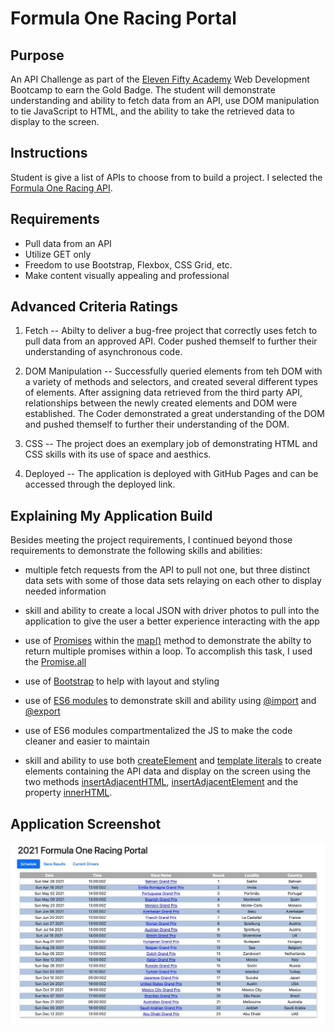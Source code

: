 # Formula One Racing Portal

## Purpose

An API Challenge as part of the [Eleven Fifty Academy](https://elevenfifty.org/courses/part-time/web-development/) Web Development Bootcamp to earn the Gold Badge. The student will demonstrate understanding and ability to fetch data from an API, use DOM manipulation to tie JavaScript to HTML, and the ability to take the retrieved data to display to the screen.

## Instructions

Student is give a list of APIs to choose from to build a project. I selected the [Formula One Racing API](http://ergast.com/mrd/).

## Requirements

- Pull data from an API
- Utilize GET only
- Freedom to use Bootstrap, Flexbox, CSS Grid, etc.
- Make content visually appealing and professional

## Advanced Criteria Ratings

1. Fetch -- Abilty to deliver a bug-free project that correctly uses fetch to pull data from an approved API. Coder pushed themself to further their understanding of asynchronous code.

2. DOM Manipulation -- Successfully queried elements from teh DOM with a variety of methods and selectors, and created several different types of elements. After assigning data retrieved from the third party API, relationships between the newly created elements and DOM were established. The Coder demonstrated a great understanding of the DOM and pushed themself to further their understanding of the DOM.

3. CSS -- The project does an exemplary job of demonstrating HTML and CSS skills with its use of space and aesthics.

4. Deployed -- The application is deployed with GitHub Pages and can be accessed through the deployed link.

## Explaining My Application Build

Besides meeting the project requirements, I continued beyond those requirements to demonstrate the following skills and abilities:

- multiple fetch requests from the API to pull not one, but three distinct data sets with some of those data sets relaying on each other to display needed information

- skill and ability to create a local JSON with driver photos to pull into the application to give the user a better experience interacting with the app

- use of [Promises](https://developer.mozilla.org/en-US/docs/Web/JavaScript/Reference/Global_Objects/Promise) within the [map()](https://developer.mozilla.org/en-US/docs/Web/JavaScript/Reference/Global_Objects/Map) method to demonstrate the abilty to return multiple promises within a loop. To accomplish this task, I used the [Promise.all](https://developer.mozilla.org/en-US/docs/Web/JavaScript/Reference/Global_Objects/Promise/all)

- use of [Bootstrap](https://getbootstrap.com/) to help with layout and styling

- use of [ES6 modules](https://developer.mozilla.org/en-US/docs/Web/JavaScript/Guide/Modules) to demonstrate skill and ability using [@import](https://developer.mozilla.org/en-US/docs/Web/JavaScript/Reference/Statements/import) and [@export](https://developer.mozilla.org/en-US/docs/Web/JavaScript/Reference/Statements/export)

- use of ES6 modules compartmentalized the JS to make the code cleaner and easier to maintain

- skill and ability to use both [createElement](https://developer.mozilla.org/en-US/docs/Web/API/Document/createElement) and [template literals](https://developer.mozilla.org/en-US/docs/Web/JavaScript/Reference/Template_literals) to create elements containing the API data and display on the screen using the two methods [insertAdjacentHTML](https://developer.mozilla.org/en-US/docs/Web/API/Element/insertAdjacentHTML), [insertAdjacentElement](https://developer.mozilla.org/en-US/docs/Web/API/Element/insertAdjacentElement) and the property [innerHTML](https://developer.mozilla.org/en-US/docs/Web/API/Element/innerHTML).

## Application Screenshot

![screenshot of application](./screenshot_F1_Portal.jpg)
